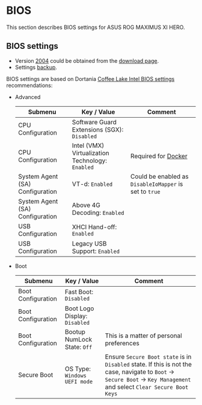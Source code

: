 # BIOS

This section describes BIOS settings for ASUS ROG MAXIMUS XI HERO.

## BIOS settings

- Version [2004](https://dlcdnets.asus.com/pub/ASUS/mb/BIOS/ROG-MAXIMUS-XI-HERO-ASUS-2004.ZIP) could be obtained from
  the [download page](https://rog.asus.com/motherboards/rog-maximus/rog-maximus-xi-hero-model/helpdesk_bios/).
- Settings [backup](../assets/BIOS/V2004.CMO).

BIOS settings are based on Dortania
[Coffee Lake Intel BIOS settings](https://dortania.github.io/OpenCore-Install-Guide/config.plist/coffee-lake.html#intel-bios-settings) recommendations:

- Advanced

  | Submenu                         | Key / Value                                      | Comment                                                |
  |---------------------------------|--------------------------------------------------|--------------------------------------------------------|
  | CPU Configuration               | Software Guard Extensions (SGX): `Disabled`      |                                                        |
  | CPU Configuration               | Intel (VMX) Virtualization Technology: `Enabled` | Required for [Docker](https://www.docker.com/)         |
  | System Agent (SA) Configuration | VT-d: `Enabled`                                  | Could be enabled as `DisableIoMapper` is set to `true` |
  | System Agent (SA) Configuration | Above 4G Decoding: `Enabled`                     |                                                        |
  | USB Configuration               | XHCI Hand-off: `Enabled`                         |                                                        |
  | USB Configuration               | Legacy USB Support: `Enabled`                    |                                                        |

- Boot

  | Submenu            | Key / Value                   | Comment                                                                                                                                                                 |
  |--------------------|-------------------------------|-------------------------------------------------------------------------------------------------------------------------------------------------------------------------|
  | Boot Configuration | Fast Boot: `Disabled`         |                                                                                                                                                                         |
  | Boot Configuration | Boot Logo Display: `Disabled` |                                                                                                                                                                         |
  | Boot Configuration | Bootup NumLock State: `Off`   | This is a matter of personal preferences                                                                                                                                |
  | Secure Boot        | OS Type: `Windows UEFI mode`  | Ensure `Secure Boot state` is in `Disabled` state. If this is not the case, navigate to `Boot` -> `Secure Boot` -> `Key Management` and select `Clear Secure Boot Keys` |

